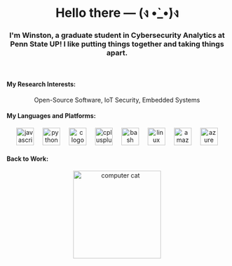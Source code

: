 <h1 align="center">Hello there — (ง •̀_•́)ง</h1>
<h3 align="center">I'm Winston, a graduate student in Cybersecurity Analytics at Penn State UP! I like putting things together and taking things apart.</h3>
<br>

<h4 align="left">My Research Interests:</h4>

<p align="center">Open-Source Software, IoT Security, Embedded Systems</p>

<h4 align="left">My Languages and Platforms:</h4>

<div align="center">
  <img src="https://skillicons.dev/icons?i=js" height="40" alt="javascript logo"  />
  <img width="12" />
  <img src="https://skillicons.dev/icons?i=py" height="40" alt="python logo"  />
  <img width="12" />
  <img src="https://skillicons.dev/icons?i=c" height="40" alt="c logo"  />
  <img width="12" />
  <img src="https://skillicons.dev/icons?i=cpp" height="40" alt="cplusplus logo"  />
  <img width="12" />
  <img src="https://skillicons.dev/icons?i=bash" height="40" alt="bash logo"  />
  <img width="12" />
  <img src="https://skillicons.dev/icons?i=linux" height="40" alt="linux logo"  />
  <img width="12" />
  <img src="https://skillicons.dev/icons?i=aws" height="40" alt="amazonwebservices logo"  />
  <img width="12" />
  <img src="https://skillicons.dev/icons?i=azure" height="40" alt="azure logo"  />
</div>

<h4 align="left">Back to Work:</h4>
<div align="center">
  <img src="https://media1.tenor.com/m/dDZAejq7_jQAAAAd/typing-cat.gif" height="200" alt="computer cat"  />
</div>
<!-- **winstonwumbo/winstonwumbo** is a ✨ _special_ ✨ repository because its `README.md` (this file) appears on your GitHub profile. -->
